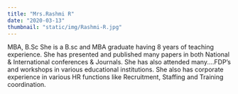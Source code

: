 ```yaml
---
title: "Mrs.Rashmi R"
date: "2020-03-13"
thumbnail: "static/img/Rashmi-R.jpg"
---
```


MBA, B.Sc She is a B.sc and MBA graduate having 8 years of teaching experience. She has presented and published many papers in both National & International conferences & Journals. She has also attended many....FDP’s and workshops in various educational institutions. She also has corporate experience in various HR functions like Recruitment, Staffing and Training coordination.
